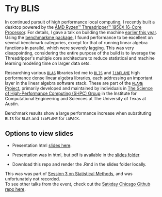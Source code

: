 # Try BLIS

In continued pursuit of high performance local computing, I recently built a desktop powered by the [AMD Ryzen™ Threadripper™ 1950X 16-Core Processor](https://www.amd.com/en/products/cpu/amd-ryzen-threadripper-1950x). For details, I gave a talk on building the machine [earlier this year](https://github.com/JustinMShea/hardware-for-data-science). Using the [benchmarkme package](https://github.com/csgillespie/benchmarkme), I found performance to be excellent on several benchmark categories, except for that of running linear algebra functions in parallel, which were severely lagging. This was very disappointing, considering the entire purpose of the build is to leverage the Threadripper's multiple core architecture to reduce statistical and machine learning modeling time on larger data sets.

Researching various [`BLAS`](https://cran.r-project.org/doc/manuals/r-release/R-admin.html#BLAS) libraries led me to [`BLIS`](https://github.com/flame/blis/) and [`libFLAME`](https://github.com/flame/libflame/) high performance dense linear algebra libraries, each addressing an important layer in the linear algebra software stack. These are part of the [`FLAME` Project]( https://www.cs.utexas.edu/~flame/web/), primarily developed and maintained by individuals in [The Science of High-Performance Computing (SHPC) Group](http://shpc.ices.utexas.edu/software.html) in the Institute for Computational Engineering and Sciences at The University of Texas at Austin. 

Benchmark results show a large performance increase when substituting `BLIS` for `BLAS` and `libFLAME` for `LAPACK`.


## Options to view slides

- Presentation html [slides here](https://raw.githack.com/JustinMShea/Try-BLIS/master/slides/Try-BLIS.html#1).

- Presentation was in html, but pdf is available in the [slides folder](https://rawcdn.githack.com/JustinMShea/Try-BLIS/9a6d8d6219305b7715b4941fa07f98e52f5d7cfa/slides/Try-BLIS.html)

- Download this repo and render the .Rmd in the slides folder locally. 

This was was part of [Session 3 on Statistical Methods](https://github.com/satRdays/chicago2019-slides#session-3-statistical-methods), and was unfortunately not recorded.  
To see other talks from the event, check out the [Sat`R`day Chicago Github repo here](https://github.com/satRdays/chicago2019-slides). 